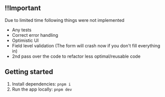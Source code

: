 ## !!Important

Due to limited time following things were not implemented

- Any tests
- Correct error handling
- Optimistic UI
- Field level validation (The form will crash now if you don't fill everything in)
- 2nd pass over the code to refactor less optimal/reusable code

## Getting started

1. Install dependencies: `pnpm i`
2. Run the app locally: `pnpm dev`
